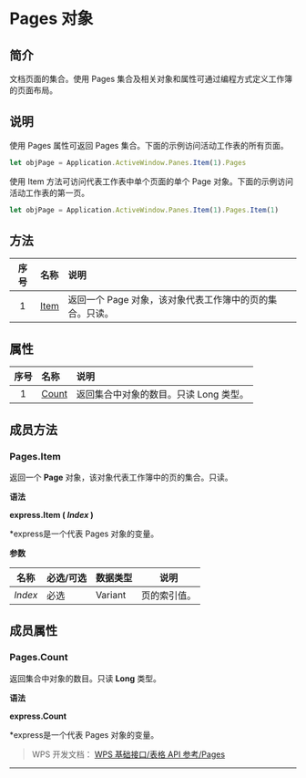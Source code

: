 # Pages 对象

## 简介

文档页面的集合。使用 Pages 集合及相关对象和属性可通过编程方式定义工作簿的页面布局。

## 说明

使用 Pages 属性可返回 Pages 集合。下面的示例访问活动工作表的所有页面。

``` JavaScript
let objPage = Application.ActiveWindow.Panes.Item(1).Pages
```

使用 Item 方法可访问代表工作表中单个页面的单个 Page 对象。下面的示例访问活动工作表的第一页。

``` JavaScript
let objPage = Application.ActiveWindow.Panes.Item(1).Pages.Item(1)
```

## 方法

| 序号 | 名称                | 说明                                                     |
|:----:|:--------------------|:---------------------------------------------------------|
|  1   | [Item](#Pages.Item) | 返回一个 Page 对象，该对象代表工作簿中的页的集合。只读。 |

## 属性

| 序号 | 名称                  | 说明                                   |
|:----:|:----------------------|:---------------------------------------|
|  1   | [Count](#Pages.Count) | 返回集合中对象的数目。只读 Long 类型。 |

## 成员方法

### Pages.Item

返回一个 **Page** 对象，该对象代表工作簿中的页的集合。只读。

**语法**

**express.Item ( *Index* )**

\*express是一个代表 Pages 对象的变量。

**参数**

| 名称    | 必选/可选 | 数据类型 | 说明         |
|---------|-----------|----------|--------------|
| *Index* | 必选      | Variant  | 页的索引值。 |

## 成员属性

### Pages.Count

返回集合中对象的数目。只读 **Long** 类型。

**语法**

**express.Count**

\*express是一个代表 Pages 对象的变量。

> WPS 开发文档： [WPS 基础接口/表格 API 参考/Pages](https://qn.cache.wpscdn.cn/encs/doc/office_v19/index.htm)

------------------------------------------------------------------------
